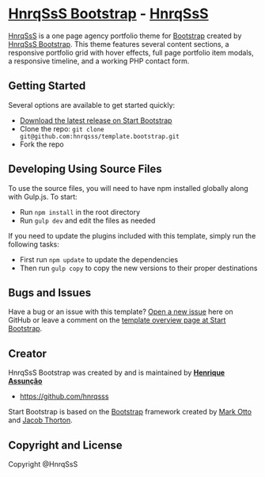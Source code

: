 # [HnrqSsS Bootstrap](https://github.com/hnrqsss/template.bootstrap) - [HnrqSsS](https://github.com/hnrqsss/template.bootstrap)

[HnrqSsS](https://github.com/hnrqsss/template.bootstrap) is a one page agency portfolio theme for [Bootstrap](http://getbootstrap.com/) created by [HnrqSsS Bootstrap](https://github.com/hnrqsss/template.bootstrap). This theme features several content sections, a responsive portfolio grid with hover effects, full page portfolio item modals, a responsive timeline, and a working PHP contact form.

## Getting Started

Several options are available to get started quickly:
* [Download the latest release on Start Bootstrap](https://github.com/hnrqsss/template.bootstrap)
* Clone the repo: `git clone git@github.com:hnrqsss/template.bootstrap.git`
* Fork the repo

## Developing Using Source Files

To use the source files, you will need to have npm installed globally along with Gulp.js. To start:
* Run `npm install` in the root directory
* Run `gulp dev` and edit the files as needed

If you need to update the plugins included with this template, simply run the following tasks:
* First run `npm update` to update the dependencies
* Then run `gulp copy` to copy the new versions to their proper destinations

## Bugs and Issues

Have a bug or an issue with this template? [Open a new issue](https://github.com/hnrqsss/template.bootstrap/issues) here on GitHub or leave a comment on the [template overview page at Start Bootstrap](https://github.com/hnrqsss/template.bootstrap/issues).

## Creator

HnrqSsS Bootstrap was created by and is maintained by **[Henrique Assunção](http://hnrqsss.github.io/)**

* https://github.com/hnrqsss

Start Bootstrap is based on the [Bootstrap](http://getbootstrap.com/) framework created by [Mark Otto](https://twitter.com/mdo) and [Jacob Thorton](https://twitter.com/fat).

## Copyright and License

Copyright @HnrqSsS 
